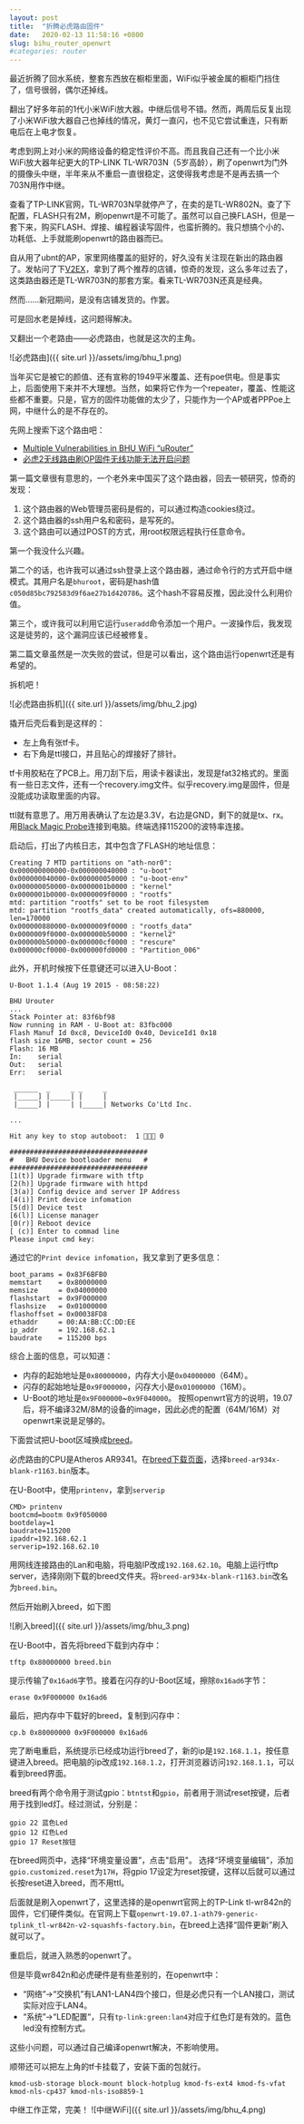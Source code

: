 ```yaml
---
layout: post
title:  "折腾必虎路由固件"
date:   2020-02-13 11:58:16 +0800
slug: bihu_router_openwrt
#categories: router
---
```


最近折腾了回水系统，整套东西放在橱柜里面，WiFi似乎被金属的橱柜门挡住了，信号很弱，偶尔还掉线。

翻出了好多年前的1代小米WiFi放大器。中继后信号不错。然而，两周后反复出现了小米WiFi放大器自己也掉线的情况，黄灯一直闪，也不见它尝试重连，只有断电后在上电才恢复。

考虑到网上对小米的网络设备的稳定性评价不高。而且我自己还有一个比小米WiFi放大器年纪更大的TP-LINK TL-WR703N（5岁高龄），刷了openwrt为门外的摄像头中继，半年来从不重启一直很稳定，这使得我考虑是不是再去搞一个703N用作中继。

查看了TP-LINK官网，TL-WR703N早就停产了，在卖的是TL-WR802N。查了下配置，FLASH只有2M，刷openwrt是不可能了。虽然可以自己换FLASH，但是一套下来，购买FLASH、焊接、编程器读写固件，也蛮折腾的。我只想搞个小的、功耗低、上手就能刷openwrt的路由器而已。

自从用了ubnt的AP，家里网络覆盖的挺好的，好久没有关注现在新出的路由器了。发帖问了下[V2EX](https://www.v2ex.com/t/642231)，拿到了两个推荐的店铺，惊奇的发现，这么多年过去了，这类路由器还是TL-WR703N的那套方案。看来TL-WR703N还真是经典。

然而……新冠期间，是没有店铺发货的。作罢。

可是回水老是掉线，这问题得解决。

又翻出一个老路由——必虎路由，也就是这次的主角。

![必虎路由]({{ site.url }}/assets/img/bhu_1.png)

当年买它是被它的颜值、还有宣称的1949平米覆盖、还有poe供电。但是事实上，后面使用下来并不大理想。当然，如果将它作为一个repeater，覆盖、性能这些都不重要。只是，官方的固件功能做的太少了，只能作为一个AP或者PPPoe上网，中继什么的是不存在的。

先网上搜索下这个路由吧：

* [Multiple Vulnerabilities in BHU WiFi “uRouter”](https://ioactive.com/multiple-vulnerabilities-in-bhu-wifi-urouter/) 
* [必虎2无线路由刷OP固件无线功能无法开启问题](https://www.right.com.cn/forum/thread-206064-1-1.html)

第一篇文章很有意思的，一个老外来中国买了这个路由器，回去一顿研究，惊奇的发现：
1. 这个路由器的Web管理员密码是假的，可以通过构造cookies绕过。
2. 这个路由器的ssh用户名和密码，是写死的。
3. 这个路由可以通过POST的方式，用root权限远程执行任意命令。

第一个我没什么兴趣。

第二个的话，也许我可以通过ssh登录上这个路由器，通过命令行的方式开启中继模式。其用户名是`bhuroot`，密码是hash值`c050d85bc792583d9f6ae27b1d420786`。这个hash不容易反推，因此没什么利用价值。

第三个，或许我可以利用它运行`useradd`命令添加一个用户。一波操作后，我发现这是徒劳的，这个漏洞应该已经被修复。

第二篇文章虽然是一次失败的尝试，但是可以看出，这个路由运行openwrt还是有希望的。

拆机吧！

![必虎路由拆机]({{ site.url }}/assets/img/bhu_2.jpg)

撬开后壳后看到是这样的：
* 左上角有张tf卡。
* 右下角是ttl接口，并且贴心的焊接好了排针。

tf卡用胶粘在了PCB上。用刀刮下后，用读卡器读出，发现是fat32格式的。里面有一些日志文件，还有一个recovery.img文件。似乎recovery.img是固件，但是没能成功读取里面的内容。

ttl就有意思了。用万用表确认了左边是3.3V，右边是GND，剩下的就是tx、rx。用[Black Magic Probe](https://github.com/blacksphere/blackmagic)连接到电脑。终端选择115200的波特率连接。

启动后，打出了内核日志，其中包含了FLASH的地址信息：
```
Creating 7 MTD partitions on "ath-nor0":
0x000000000000-0x000000040000 : "u-boot"
0x000000040000-0x000000050000 : "u-boot-env"
0x000000050000-0x0000001b0000 : "kernel"
0x0000001b0000-0x0000009f0000 : "rootfs"
mtd: partition "rootfs" set to be root filesystem
mtd: partition "rootfs_data" created automatically, ofs=880000, len=170000
0x000000880000-0x0000009f0000 : "rootfs_data"
0x0000009f0000-0x000000b50000 : "kernel2"
0x000000b50000-0x000000cf0000 : "rescure"
0x000000cf0000-0x000000fd0000 : "Partition_006"
```

此外，开机时候按下任意键还可以进入U-Boot：
```
U-Boot 1.1.4 (Aug 19 2015 - 08:58:22)

BHU Urouter
...
Stack Pointer at: 83f6bf98
Now running in RAM - U-Boot at: 83fbc000
Flash Manuf Id 0xc8, DeviceId0 0x40, DeviceId1 0x18
flash size 16MB, sector count = 256
Flash: 16 MB
In:    serial
Out:   serial
Err:   serial

 ______  _     _ _     _
 |_____] |_____| |     |
 |_____] |     | |_____| Networks Co'Ltd Inc.

...

Hit any key to stop autoboot:  1  0 

##################################
#   BHU Device bootloader menu   #
##################################
[1(t)] Upgrade firmware with tftp
[2(h)] Upgrade firmware with httpd
[3(a)] Config device and server IP Address
[4(i)] Print device infomation
[5(d)] Device test
[6(l)] License manager
[0(r)] Reboot device
[ (c)] Enter to commad line
Please input cmd key:
```
通过它的`Print device infomation`，我又拿到了更多信息：
```
boot_params = 0x83F6BFB0
memstart    = 0x80000000
memsize     = 0x04000000
flashstart  = 0x9F000000
flashsize   = 0x01000000
flashoffset = 0x00038FD8
ethaddr     = 00:AA:BB:CC:DD:EE
ip_addr     = 192.168.62.1
baudrate    = 115200 bps
```
综合上面的信息，可以知道：
* 内存的起始地址是`0x80000000`，内存大小是`0x04000000`（64M）。
* 闪存的起始地址是`0x9F000000`，闪存大小是`0x01000000`（16M）。
* U-Boot的地址是`0x9F000000`~`0x9F040000`。
按照openwrt官方的说明，19.07后，将不编译32M/8M的设备的image，因此必虎的配置（64M/16M）对openwrt来说是足够的。

下面尝试把U-boot区域换成[breed](https://www.right.com.cn/forum/thread-161906-1-1.html)。

必虎路由的CPU是Atheros AR9341。在[breed下载页面](https://breed.hackpascal.net/EOL/)，选择`breed-ar934x-blank-r1163.bin`版本。

在U-Boot中，使用`printenv`，拿到`serverip`
```
CMD> printenv
bootcmd=bootm 0x9f050000
bootdelay=1
baudrate=115200
ipaddr=192.168.62.1
serverip=192.168.62.10
```
用网线连接路由的Lan和电脑，将电脑IP改成`192.168.62.10`。电脑上运行tftp server，选择刚刚下载的breed文件夹。将`breed-ar934x-blank-r1163.bin`改名为`breed.bin`。

然后开始刷入breed，如下图

![刷入breed]({{ site.url }}/assets/img/bhu_3.png)

在U-Boot中，首先将breed下载到内存中：
```
tftp 0x80000000 breed.bin
```
提示传输了`0x16ad6`字节。接着在闪存的U-Boot区域，擦除`0x16ad6`字节：
```
erase 0x9F000000 0x16ad6
```
最后，把内存中下载好的breed，复制到闪存中：
```
cp.b 0x80000000 0x9F000000 0x16ad6
```
完了断电重启，系统提示已经成功运行breed了，新的ip是`192.168.1.1`，按任意键进入breed。把电脑的ip改成`192.168.1.2`，打开浏览器访问`192.168.1.1`，可以看到breed界面。

breed有两个命令用于测试gpio：`btntst`和`gpio`，前者用于测试reset按键，后者用于找到led灯。经过测试，分别是：
```
gpio 22 蓝色Led
gpio 12 红色Led
gpio 17 Reset按钮
```
在breed网页中，选择“环境变量设置”，点击"启用"。
选择“环境变量编辑”，添加`gpio.customized.reset`为`17H`，将gpio 17设定为reset按键，这样以后就可以通过长按reset进入breed，而不用ttl。

后面就是刷入openwrt了，这里选择的是openwrt官网上的TP-Link tl-wr842n的固件，它们硬件类似。在官网上下载`openwrt-19.07.1-ath79-generic-tplink_tl-wr842n-v2-squashfs-factory.bin`，在breed上选择“固件更新”刷入就可以了。

重启后，就进入熟悉的openwrt了。

但是毕竟wr842n和必虎硬件是有些差别的，在openwrt中：
* “网络”->“交换机”有LAN1-LAN4四个接口，但是必虎只有一个LAN接口，测试实际对应于LAN4。
* “系统”->“LED配置“，只有`tp-link:green:lan4`对应于红色灯是有效的。蓝色led没有控制方式。

这些小问题，可以通过自己编译openwrt解决，不影响使用。

顺带还可以把左上角的tf卡挂载了，安装下面的包就行。

```
kmod-usb-storage block-mount block-hotplug kmod-fs-ext4 kmod-fs-vfat kmod-nls-cp437 kmod-nls-iso8859-1
```

中继工作正常，完美！
![中继WiFi]({{ site.url }}/assets/img/bhu_4.png)



